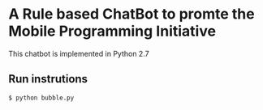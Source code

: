 # A Rule based ChatBot to promte the Mobile Programming Initiative

This chatbot is implemented in Python 2.7

## Run instrutions
```$ python bubble.py```
